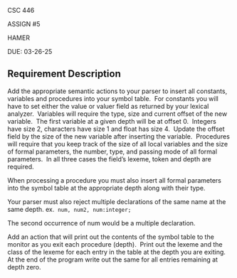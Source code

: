CSC 446

ASSIGN #5 

HAMER

DUE: 03-26-25

## Requirement Description
Add the appropriate semantic actions to your parser to insert all constants, variables and procedures into your symbol table.  For constants you will have to set either the value or valuer field as returned by your lexical analyzer.  Variables will require the type, size and current offset of the new variable.  The first variable at a given depth will be at offset 0.  Integers have size 2, characters have size 1 and float has size 4.  Update the offset field by the size of the new variable after inserting the variable.  Procedures will require that you keep track of the size of all local variables and the size of formal parameters, the number, type, and passing mode of all formal parameters.  In all three cases the field’s lexeme, token and depth are required.

When processing a procedure you must also insert all formal parameters into the symbol table at the appropriate depth along with their type.

Your parser must also reject multiple declarations of the same name at the same depth.
ex.  `num, num2, num:integer;`

The second occurrence of num would be a multiple declaration.

Add an action that will print out the contents of the symbol table to the monitor as you exit each procedure (depth).  Print out the lexeme and the class of the lexeme for each entry in the table at the depth you are exiting.  At the end of the program write out the same for all entries remaining at depth zero.